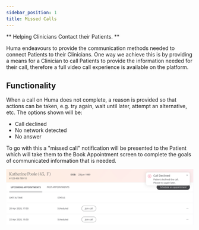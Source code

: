 ```yaml
---
sidebar_position: 1
title: Missed Calls
---
```


** Helping Clinicians Contact their Patients. **

Huma endeavours to provide the communication methods needed to connect Patients to their Clinicians. One way we achieve this is by providing a means for a Clinician to call Patients to provide the information needed for their call, therefore a full video call experience is available on the platform. 

## Functionality

When a call on Huma does not complete, a reason is provided so that actions can be taken, e.g. try again, wait until later, attempt an alternative, etc. The options shown will be:

- Call declined
- No network detected
- No answer

To go with this a "missed call" notification will be presented to the Patient which will take them to the Book Appointment screen to complete the goals of communicated information that is needed.

![Missed call in the Clinician Portal](./assets/cp-missed-call.png)